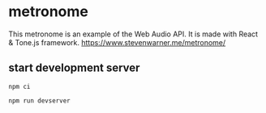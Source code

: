 # metronome
This metronome is an example of the Web Audio API. It is made with React & Tone.js framework.
https://www.stevenwarner.me/metronome/


## start development server
`npm ci`

`npm run devserver`
